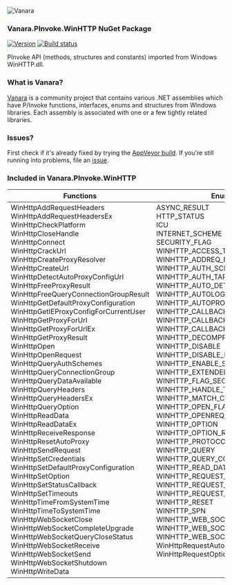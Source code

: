 ﻿![Vanara](https://github.com/dahall/Vanara/raw/master/docs/icons/VanaraHeading.png)
### Vanara.PInvoke.WinHTTP NuGet Package
[![Version](https://img.shields.io/nuget/v/Vanara.PInvoke.WinHTTP?label=NuGet&style=flat-square)](https://github.com/dahall/Vanara/releases)
[![Build status](https://img.shields.io/appveyor/build/dahall/vanara?label=AppVeyor%20build&style=flat-square)](https://ci.appveyor.com/project/dahall/vanara)

PInvoke API (methods, structures and constants) imported from Windows WinHTTP.dll.

### What is Vanara?

[Vanara](https://github.com/dahall/Vanara) is a community project that contains various .NET assemblies which have P/Invoke functions, interfaces, enums and structures from Windows libraries. Each assembly is associated with one or a few tightly related libraries.

### Issues?

First check if it's already fixed by trying the [AppVeyor build](https://ci.appveyor.com/nuget/vanara-prerelease).
If you're still running into problems, file an [issue](https://github.com/dahall/Vanara/issues).

### Included in Vanara.PInvoke.WinHTTP

Functions | Enumerations | Structures
--- | --- | ---
WinHttpAddRequestHeaders<br>WinHttpAddRequestHeadersEx<br>WinHttpCheckPlatform<br>WinHttpCloseHandle<br>WinHttpConnect<br>WinHttpCrackUrl<br>WinHttpCreateProxyResolver<br>WinHttpCreateUrl<br>WinHttpDetectAutoProxyConfigUrl<br>WinHttpFreeProxyResult<br>WinHttpFreeQueryConnectionGroupResult<br>WinHttpGetDefaultProxyConfiguration<br>WinHttpGetIEProxyConfigForCurrentUser<br>WinHttpGetProxyForUrl<br>WinHttpGetProxyForUrlEx<br>WinHttpGetProxyResult<br>WinHttpOpen<br>WinHttpOpenRequest<br>WinHttpQueryAuthSchemes<br>WinHttpQueryConnectionGroup<br>WinHttpQueryDataAvailable<br>WinHttpQueryHeaders<br>WinHttpQueryHeadersEx<br>WinHttpQueryOption<br>WinHttpReadData<br>WinHttpReadDataEx<br>WinHttpReceiveResponse<br>WinHttpResetAutoProxy<br>WinHttpSendRequest<br>WinHttpSetCredentials<br>WinHttpSetDefaultProxyConfiguration<br>WinHttpSetOption<br>WinHttpSetStatusCallback<br>WinHttpSetTimeouts<br>WinHttpTimeFromSystemTime<br>WinHttpTimeToSystemTime<br>WinHttpWebSocketClose<br>WinHttpWebSocketCompleteUpgrade<br>WinHttpWebSocketQueryCloseStatus<br>WinHttpWebSocketReceive<br>WinHttpWebSocketSend<br>WinHttpWebSocketShutdown<br>WinHttpWriteData<br> | ASYNC_RESULT<br>HTTP_STATUS<br>ICU<br>INTERNET_SCHEME<br>SECURITY_FLAG<br>WINHTTP_ACCESS_TYPE<br>WINHTTP_ADDREQ_FLAG<br>WINHTTP_AUTH_SCHEME<br>WINHTTP_AUTH_TARGET<br>WINHTTP_AUTO_DETECT_TYPE<br>WINHTTP_AUTOLOGON_SECURITY_LEVEL<br>WINHTTP_AUTOPROXY<br>WINHTTP_CALLBACK_FLAG<br>WINHTTP_CALLBACK_STATUS<br>WINHTTP_CALLBACK_STATUS_FLAG<br>WINHTTP_DECOMPRESSION_FLAG<br>WINHTTP_DISABLE<br>WINHTTP_DISABLE_PASSPORT<br>WINHTTP_ENABLE_SSL<br>WINHTTP_EXTENDED_HEADER_FLAG<br>WINHTTP_FLAG_SECURE_PROTOCOL<br>WINHTTP_HANDLE_TYPE<br>WINHTTP_MATCH_CONNECTION_GUID_FLAG<br>WINHTTP_OPEN_FLAG<br>WINHTTP_OPENREQ_FLAG<br>WINHTTP_OPTION<br>WINHTTP_OPTION_REDIRECT_POLICY<br>WINHTTP_PROTOCOL_FLAG<br>WINHTTP_QUERY<br>WINHTTP_QUERY_CONNECTION_GROUP_FLAG<br>WINHTTP_READ_DATA_EX_FLAG<br>WINHTTP_REQUEST_STAT_ENTRY<br>WINHTTP_REQUEST_STAT_FLAG<br>WINHTTP_REQUEST_TIME_ENTRY<br>WINHTTP_RESET<br>WINHTTP_SPN<br>WINHTTP_WEB_SOCKET_BUFFER_TYPE<br>WINHTTP_WEB_SOCKET_CLOSE_STATUS<br>WINHTTP_WEB_SOCKET_OPERATION<br>WinHttpRequestAutoLogonPolicy<br>WinHttpRequestOption<br><br><br> | HINTERNET<br>HTTP_VERSION_INFO<br>WINHTTP_ASYNC_RESULT<br>WINHTTP_AUTOPROXY_OPTIONS<br>WINHTTP_CERTIFICATE_INFO<br>WINHTTP_CONNECTION_GROUP<br>WINHTTP_CONNECTION_INFO<br>WINHTTP_CREDS<br>WINHTTP_CREDS_EX<br>WINHTTP_CURRENT_USER_IE_PROXY_CONFIG<br>WINHTTP_EXTENDED_HEADER<br>WINHTTP_HEADER_NAME<br>WINHTTP_HOST_CONNECTION_GROUP<br>WINHTTP_MATCH_CONNECTION_GUID<br>WINHTTP_PROXY_INFO<br>WINHTTP_PROXY_INFO_IN<br>WINHTTP_PROXY_RESULT<br>WINHTTP_PROXY_RESULT_ENTRY<br>WINHTTP_PROXY_SETTINGS<br>WINHTTP_PROXY_NETWORKING_KEY<br>WINHTTP_QUERY_CONNECTION_GROUP_RESULT<br>WINHTTP_REQUEST_STATS<br>WINHTTP_REQUEST_TIMES<br>WINHTTP_SECURITY_INFO<br>WINHTTP_URL_COMPONENTS<br>WINHTTP_URL_COMPONENTS_IN<br>WINHTTP_WEB_SOCKET_ASYNC_RESULT<br>WINHTTP_WEB_SOCKET_STATUS<br><br><br><br><br><br><br><br><br><br><br><br><br><br><br><br>
